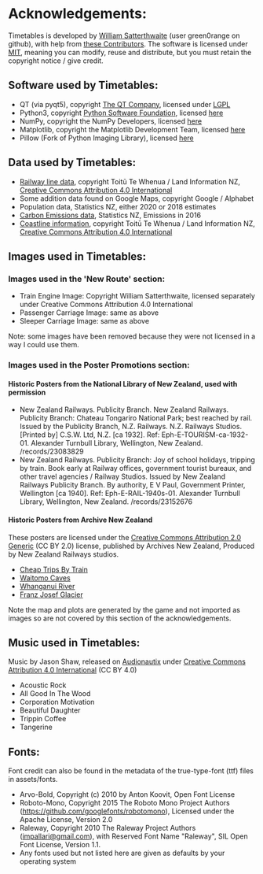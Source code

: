 # Acknowledgements:

Timetables is developed by [William Satterthwaite](https://timetablesgame.nz/contact/) (user green0range on github), with help from [these Contributors](https://github.com/green0range/timetables/graphs/contributors). The software is licensed under [MIT](https://github.com/green0range/timetables/blob/main/LICENSE), meaning you can modify, reuse and distribute, but you must retain the copyright notice / give credit. 

## Software used by Timetables:
* QT (via pyqt5), copyright [The QT Company](https://www.qt.io/?hsLang=en), licensed under [LGPL](https://www.gnu.org/licenses/lgpl-3.0.en.html)
* Python3, copyright [Python Software Foundation](https://www.python.org/), licensed [here](https://docs.python.org/3/license.html)
* NumPy, copyright the NumPy Developers, licensed [here](https://numpy.org/doc/stable/license.html)
* Matplotlib, copyright the Matplotlib Development Team, licensed [here](https://matplotlib.org/stable/users/project/license.html)
* Pillow (Fork of Python Imaging Library), licensed [here](https://pillow.readthedocs.io/en/stable/about.html#license)

## Data used by Timetables:
* [Railway line data](https://data.linz.govt.nz/layer/50781-nz-railway-centre-lines/), copyright Toitū Te Whenua / Land Information NZ, [Creative Commons Attribution 4.0 International](https://creativecommons.org/licenses/by/4.0/)
* Some addition data found on Google Maps, copyright Google / Alphabet
* Population data, Statistics NZ, either 2020 or 2018 estimates
* [Carbon Emissions data](https://www.stats.govt.nz/indicators/new-zealands-greenhouse-gas-emissions-published-april-2019#:~:text=New%20Zealand's%20share%20of%20global,2O%20(nitrous%20oxide).), Statistics NZ, Emissions in 2016
* [Coastline information](https://data.linz.govt.nz/layer/50258-nz-coastlines-topo-150k/), copyright Toitū Te Whenua / Land Information NZ, [Creative Commons Attribution 4.0 International](https://creativecommons.org/licenses/by/4.0/)

## Images used in Timetables:

### Images used in the 'New Route' section:
* Train Engine Image: Copyright William Satterthwaite, licensed separately under Creative Commons Attribution 4.0 International
* Passenger Carriage Image: same as above
* Sleeper Carriage Image: same as above

Note: some images have been removed because they were not licensed in a way I could use them.
### Images used in the Poster Promotions section:
#### Historic Posters from the National Library of New Zealand, used with permission
* New Zealand Railways. Publicity Branch. New Zealand Railways. Publicity Branch: Chateau Tongariro National Park; best reached by rail. Issued by the Publicity Branch, N.Z. Railways. N.Z. Railways Studios. [Printed by] C.S.W. Ltd, N.Z. [ca 1932]. Ref: Eph-E-TOURISM-ca-1932-01. Alexander Turnbull Library, Wellington, New Zealand. /records/23083829
* New Zealand Railways. Publicity Branch: Joy of school holidays, tripping by train. Book early at Railway offices, government tourist bureaux, and other travel agencies / Railway Studios. Issued by New Zealand Railways Publicity Branch. By authority, E V Paul, Government Printer, Wellington [ca 1940]. Ref: Eph-E-RAIL-1940s-01. Alexander Turnbull Library, Wellington, New Zealand. /records/23152676

#### Historic Posters from Archive New Zealand
These posters are licensed under the [Creative Commons Attribution 2.0 Generic](https://creativecommons.org/licenses/by/2.0/) (CC BY 2.0) license, published by Archives New Zealand, Produced by New Zealand Railways studios.
* [Cheap Trips By Train](https://www.flickr.com/photos/archivesnz/10468992925/in/photolist-gX7jS2-gX7mg5-qjvrgu-gXa4qd-gX7jEE-gX7fPx-gX7quA-gX7gB4-gX7hLi-gX7mgV-gX7o2u-gX7rpw-z35cJg-gX8h8F-gX7igg-zjCpGv-ziVkHr-gX8iWk-z1xem2-Frzii2-gX7qW7-mdNTyx-pujjkd-pzHYLn-pKEhkM-pAWHK2-ishC4V-qbcKa2-gX9KhS-gX7jfu-gX9bmF-zi4Ldx-ynzAYJ-gXa4tt-q35Pn8-2j3r7Th-2j3visQ-gX7rKG-gX7ngS-q35T5i-gX7jQC-gX7pph-gX7pP5-gX7sd3-G3a3Sd-obSMXa-nbq6bt-Fronpw-gX7swQ-2aJ1UBs)
* [Waitomo Caves](https://www.flickr.com/photos/archivesnz/10469014936/in/photolist-gX7o2u-gX7rpw-z35cJg-gX8h8F-gX7igg-zjCpGv-ziVkHr-gX8iWk-z1xem2-Frzii2-gX7qW7-mdNTyx-pujjkd-pzHYLn-pKEhkM-pAWHK2-ishC4V-qbcKa2-gX9KhS-gX7jfu-gX9bmF-zi4Ldx-ynzAYJ-gXa4tt-q35Pn8-2j3r7Th-2j3visQ-gX7rKG-gX7ngS-q35T5i-gX7jQC-gX7pph-gX7pP5-gX7sd3-G3a3Sd-obSMXa-nbq6bt-Fronpw-gX7swQ-2aJ1UBs-gX7opS-gX7nhH-211gj9o-pumXG7-gX7peZ-Jw53DW-eZaeU6-ziyxHw-gXaWdV-xa88Xt)
* [Whanganui River](https://www.flickr.com/photos/archivesnz/10469004864/in/photolist-gX7o2u-gX7rpw-z35cJg-gX8h8F-gX7igg-zjCpGv-ziVkHr-gX8iWk-z1xem2-Frzii2-gX7qW7-mdNTyx-pujjkd-pzHYLn-pKEhkM-pAWHK2-ishC4V-qbcKa2-gX9KhS-gX7jfu-gX9bmF-zi4Ldx-ynzAYJ-gXa4tt-q35Pn8-2j3r7Th-2j3visQ-gX7rKG-gX7ngS-q35T5i-gX7jQC-gX7pph-gX7pP5-gX7sd3-G3a3Sd-obSMXa-nbq6bt-Fronpw-gX7swQ-2aJ1UBs-gX7opS-gX7nhH-211gj9o-pumXG7-gX7peZ-Jw53DW-eZaeU6-ziyxHw-gXaWdV-xa88Xt)
* [Franz Josef Glacier](https://www.flickr.com/photos/archivesnz/10468987545/in/photolist-gX7o2u-gX7rpw-z35cJg-gX8h8F-gX7igg-zjCpGv-ziVkHr-gX8iWk-z1xem2-Frzii2-gX7qW7-mdNTyx-pujjkd-pzHYLn-pKEhkM-pAWHK2-ishC4V-qbcKa2-gX9KhS-gX7jfu-gX9bmF-zi4Ldx-ynzAYJ-gXa4tt-q35Pn8-2j3r7Th-2j3visQ-gX7rKG-gX7ngS-q35T5i-gX7jQC-gX7pph-gX7pP5-gX7sd3-G3a3Sd-obSMXa-nbq6bt-Fronpw-gX7swQ-2aJ1UBs-gX7opS-gX7nhH-211gj9o-pumXG7-gX7peZ-Jw53DW-eZaeU6-ziyxHw-gXaWdV-xa88Xt)

Note the map and plots are generated by the game and not imported as images so are not covered by this section of the acknowledgements.

## Music used in Timetables:
Music by Jason Shaw, released on [Audionautix](https://audionautix.com/) under [Creative Commons Attribution 4.0 International](https://creativecommons.org/licenses/by/4.0/) (CC BY 4.0)
* Acoustic Rock
* All Good In The Wood
* Corporation Motivation
* Beautiful Daughter
* Trippin Coffee
* Tangerine

## Fonts:
Font credit can also be found in the metadata of the true-type-font (ttf) files in assets/fonts.
* Arvo-Bold, Copyright (c) 2010 by Anton Koovit, Open Font License
* Roboto-Mono, Copyright 2015 The Roboto Mono Project Authors (https://github.com/googlefonts/robotomono), Licensed under the Apache License, Version 2.0
* Raleway, Copyright 2010 The Raleway Project Authors (impallari@gmail.com), with Reserved Font Name "Raleway", SIL Open Font License, Version 1.1.
* Any fonts used but not listed here are given as defaults by your operating system
